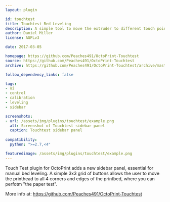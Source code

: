 ```yaml
---
layout: plugin

id: touchtest
title: Touchtest Bed Leveling
description: A simple tool to move the extruder to different touch points around the perimeter of the print bed. Useful for bed leveling.
author: Daniel Miller
license: AGPLv3

date: 2017-03-05

homepage: https://github.com/Peaches491/OctoPrint-Touchtest
source: https://github.com/Peaches491/OctoPrint-Touchtest
archive: https://github.com/Peaches491/OctoPrint-Touchtest/archive/master.zip

follow_dependency_links: false

tags:
- ui
- control
- calibration
- leveling
- sidebar

screenshots:
- url: /assets/img/plugins/touchtest/example.png
  alt: Screenshot of Touchtest sidebar panel
  caption: Touchtest sidebar panel
  
compatibility:
  python: ">=2.7,<4"

featuredimage: /assets/img/plugins/touchtest/example.png
---
```


Touch Test plugin for OctoPrint adds a new sidebar panel, essential for manual bed leveling.
A simple 3x3 grid of buttons allows the user to move the printhead to all 4 corners and edges of the printbed, where you can perfotm "the paper test".

More info at: https://github.com/Peaches491/OctoPrint-Touchtest
